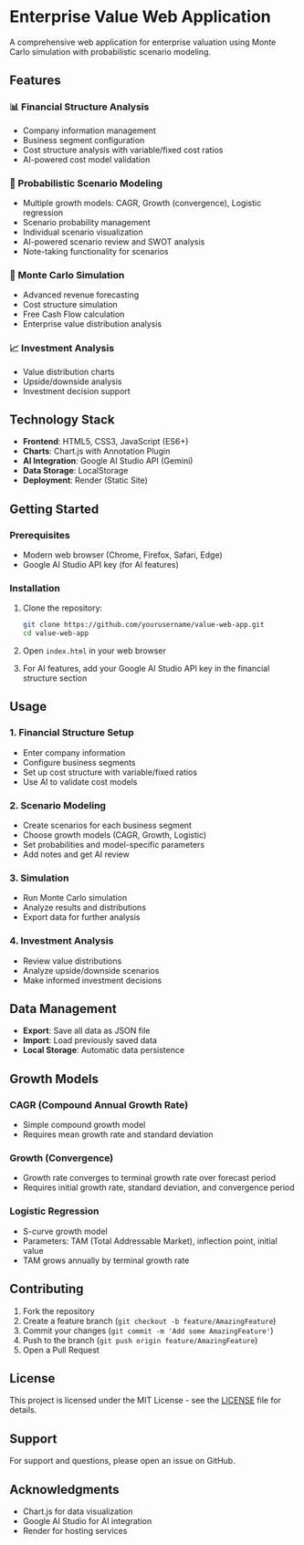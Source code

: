 # Enterprise Value Web Application

A comprehensive web application for enterprise valuation using Monte Carlo simulation with probabilistic scenario modeling.

## Features

### 📊 Financial Structure Analysis
- Company information management
- Business segment configuration
- Cost structure analysis with variable/fixed cost ratios
- AI-powered cost model validation

### 🎯 Probabilistic Scenario Modeling
- Multiple growth models: CAGR, Growth (convergence), Logistic regression
- Scenario probability management
- Individual scenario visualization
- AI-powered scenario review and SWOT analysis
- Note-taking functionality for scenarios

### 🔄 Monte Carlo Simulation
- Advanced revenue forecasting
- Cost structure simulation
- Free Cash Flow calculation
- Enterprise value distribution analysis

### 📈 Investment Analysis
- Value distribution charts
- Upside/downside analysis
- Investment decision support

## Technology Stack

- **Frontend**: HTML5, CSS3, JavaScript (ES6+)
- **Charts**: Chart.js with Annotation Plugin
- **AI Integration**: Google AI Studio API (Gemini)
- **Data Storage**: LocalStorage
- **Deployment**: Render (Static Site)

## Getting Started

### Prerequisites
- Modern web browser (Chrome, Firefox, Safari, Edge)
- Google AI Studio API key (for AI features)

### Installation
1. Clone the repository:
   ```bash
   git clone https://github.com/yourusername/value-web-app.git
   cd value-web-app
   ```

2. Open `index.html` in your web browser

3. For AI features, add your Google AI Studio API key in the financial structure section

## Usage

### 1. Financial Structure Setup
- Enter company information
- Configure business segments
- Set up cost structure with variable/fixed ratios
- Use AI to validate cost models

### 2. Scenario Modeling
- Create scenarios for each business segment
- Choose growth models (CAGR, Growth, Logistic)
- Set probabilities and model-specific parameters
- Add notes and get AI review

### 3. Simulation
- Run Monte Carlo simulation
- Analyze results and distributions
- Export data for further analysis

### 4. Investment Analysis
- Review value distributions
- Analyze upside/downside scenarios
- Make informed investment decisions

## Data Management

- **Export**: Save all data as JSON file
- **Import**: Load previously saved data
- **Local Storage**: Automatic data persistence

## Growth Models

### CAGR (Compound Annual Growth Rate)
- Simple compound growth model
- Requires mean growth rate and standard deviation

### Growth (Convergence)
- Growth rate converges to terminal growth rate over forecast period
- Requires initial growth rate, standard deviation, and convergence period

### Logistic Regression
- S-curve growth model
- Parameters: TAM (Total Addressable Market), inflection point, initial value
- TAM grows annually by terminal growth rate

## Contributing

1. Fork the repository
2. Create a feature branch (`git checkout -b feature/AmazingFeature`)
3. Commit your changes (`git commit -m 'Add some AmazingFeature'`)
4. Push to the branch (`git push origin feature/AmazingFeature`)
5. Open a Pull Request

## License

This project is licensed under the MIT License - see the [LICENSE](LICENSE) file for details.

## Support

For support and questions, please open an issue on GitHub.

## Acknowledgments

- Chart.js for data visualization
- Google AI Studio for AI integration
- Render for hosting services 
